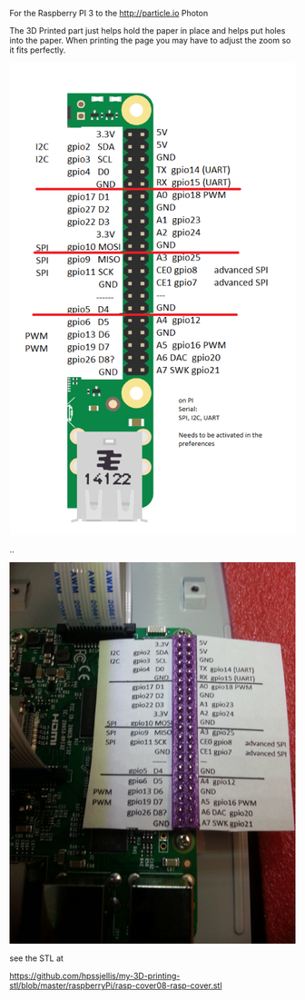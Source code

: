 For the Raspberry PI 3 to the http://particle.io Photon


The 3D Printed part just helps hold the paper in place and helps put holes into the paper. When printing the page you may have to adjust the zoom so it fits perfectly.

![](rasp-cheat-photon.png)

..


![](pi-helper3.jpg)

see the STL at

https://github.com/hpssjellis/my-3D-printing-stl/blob/master/raspberryPi/rasp-cover08-rasp-cover.stl


